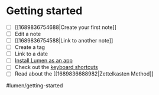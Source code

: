 # Getting started

- [ ] [[1689836754688|Create your first note]]
- [ ] Edit a note
- [ ] [[1689836754588|Link to another note]]
- [ ] Create a tag
- [ ] Link to a date
- [ ] [Install Lumen as an app](https://www.cdc.gov/niosh/mining/content/hearingloss/installPWA.html)
- [ ] Check out the [keyboard shortcuts](https://uselumen.com/keyboard-shortcuts)
- [ ] Read about the [[1689836688982|Zettelkasten Method]]

#lumen/getting-started
